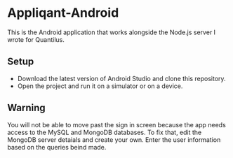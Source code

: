 # Appliqant-Android

This is the Android application that works alongside the Node.js server I wrote for Quantilus.

## Setup
* Download the latest version of Android Studio and clone this repository. 
* Open the project and run it on a simulator or on a device. 

## Warning
You will not be able to move past the sign in screen because the app needs access to the MySQL and MongoDB databases.
To fix that, edit the MongoDB server detaials and create your own. Enter the user information based on the queries
beind made. 
